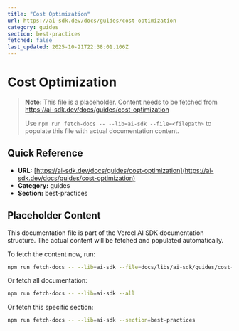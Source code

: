 ```yaml
---
title: "Cost Optimization"
url: https://ai-sdk.dev/docs/guides/cost-optimization
category: guides
section: best-practices
fetched: false
last_updated: 2025-10-21T22:38:01.106Z
---
```


# Cost Optimization

> **Note:** This file is a placeholder. Content needs to be fetched from https://ai-sdk.dev/docs/guides/cost-optimization
>
> Use `npm run fetch-docs -- --lib=ai-sdk --file=<filepath>` to populate this file with actual documentation content.

## Quick Reference

- **URL:** [https://ai-sdk.dev/docs/guides/cost-optimization](https://ai-sdk.dev/docs/guides/cost-optimization)
- **Category:** guides
- **Section:** best-practices

## Placeholder Content

This documentation file is part of the Vercel AI SDK documentation structure.
The actual content will be fetched and populated automatically.

To fetch the content now, run:

```bash
npm run fetch-docs -- --lib=ai-sdk --file=docs/libs/ai-sdk/guides/cost-optimization.md
```

Or fetch all documentation:

```bash
npm run fetch-docs -- --lib=ai-sdk --all
```

Or fetch this specific section:

```bash
npm run fetch-docs -- --lib=ai-sdk --section=best-practices
```
